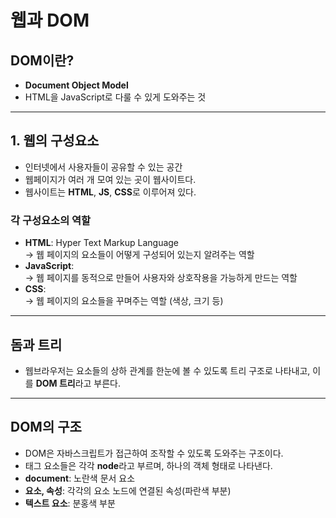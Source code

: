 # 웹과 DOM

## DOM이란?
- **Document Object Model**
- HTML을 JavaScript로 다룰 수 있게 도와주는 것

---

## 1. 웹의 구성요소
- 인터넷에서 사용자들이 공유할 수 있는 공간
- 웹페이지가 여러 개 모여 있는 곳이 웹사이트다.
- 웹사이트는 **HTML**, **JS**, **CSS**로 이루어져 있다.

### 각 구성요소의 역할
- **HTML**: Hyper Text Markup Language  
  → 웹 페이지의 요소들이 어떻게 구성되어 있는지 알려주는 역할
- **JavaScript**:  
  → 웹 페이지를 동적으로 만들어 사용자와 상호작용을 가능하게 만드는 역할
- **CSS**:  
  → 웹 페이지의 요소들을 꾸며주는 역할 (색상, 크기 등)

---

## 돔과 트리
- 웹브라우저는 요소들의 상하 관계를 한눈에 볼 수 있도록 트리 구조로 나타내고, 이를 **DOM 트리**라고 부른다.

---

## DOM의 구조
- DOM은 자바스크립트가 접근하여 조작할 수 있도록 도와주는 구조이다.
- 태그 요소들은 각각 **node**라고 부르며, 하나의 객체 형태로 나타낸다.
- **document**: 노란색 문서 요소
- **요소, 속성**: 각각의 요소 노드에 연결된 속성(파란색 부분)
- **텍스트 요소**: 분홍색 부분


